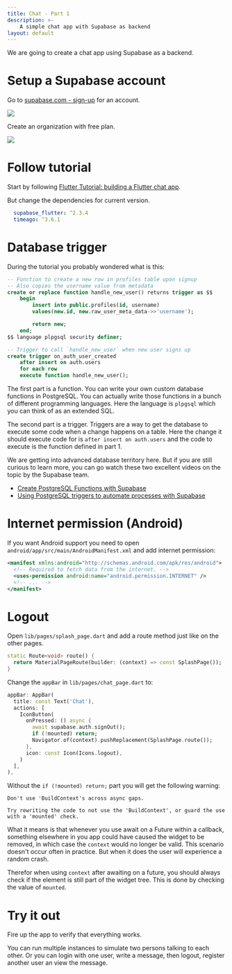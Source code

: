 ```yaml
---
title: Chat - Part 1
description: >-
    A simple chat app with Supabase as backend
layout: default
---
```


We are going to create a chat app using Supabase as a backend.

# Setup a Supabase account

Go to [supabase.com - sign-up](https://supabase.com/dashboard/sign-up) for an account.

![](../supabase_signup.png)

Create an organization with free plan.

![](../supabase_create_organization.png)

# Follow tutorial

Start by following [Flutter Tutorial: building a Flutter chat
app](https://supabase.com/blog/flutter-tutorial-building-a-chat-app).

But change the dependencies for current version.

```yml
  supabase_flutter: ^2.3.4
  timeago: ^3.6.1
```

# Database trigger

During the tutorial you probably wondered what is this:

```sql
-- Function to create a new row in profiles table upon signup
-- Also copies the username value from metadata
create or replace function handle_new_user() returns trigger as $$
    begin
        insert into public.profiles(id, username)
        values(new.id, new.raw_user_meta_data->>'username');

        return new;
    end;
$$ language plpgsql security definer;

-- Trigger to call `handle_new_user` when new user signs up
create trigger on_auth_user_created
    after insert on auth.users
    for each row
    execute function handle_new_user();
```

The first part is a function.
You can write your own custom database functions in PostgreSQL.
You can actually write those functions in a bunch of different programming languages.
Here the language is `plpgsql` which you can think of as an extended SQL.

The second part is a trigger.
Triggers are a way to get the database to execute some code when a change
happens on a table.
Here the change it should execute code for is `after insert on auth.users` and
the code to execute is the function defined in part 1.

We are getting into advanced database territory here.
But if you are still curious to learn more, you can go watch these two excellent
videos on the topic by the Supabase team.

- [Create PostgreSQL Functions with Supabase](https://www.youtube.com/watch?v=MJZCCpCYEqk)
- [Using PostgreSQL triggers to automate processes with Supabase](https://www.youtube.com/watch?v=0N6M5BBe9AE)

# Internet permission (Android)

If you want Android support you need to open `android/app/src/main/AndroidManifest.xml` and add internet permission:

```xml
<manifest xmlns:android="http://schemas.android.com/apk/res/android">
  <!-- Required to fetch data from the internet. -->
  <uses-permission android:name="android.permission.INTERNET" />
  <!-- ... -->
</manifest>
```

# Logout

Open `lib/pages/splash_page.dart` and add a route method just like on the other pages.

```dart
static Route<void> route() {
  return MaterialPageRoute(builder: (context) => const SplashPage());
}
```

Change the `appBar` in `lib/pages/chat_page.dart` to:

```dart
appBar: AppBar(
  title: const Text('Chat'),
  actions: [
    IconButton(
      onPressed: () async {
        await supabase.auth.signOut();
        if (!mounted) return;
        Navigator.of(context).pushReplacement(SplashPage.route());
      },
      icon: const Icon(Icons.logout),
    )
  ],
),
```

Without the `if (!mounted) return;` part you will get the following warning:

```
Don't use 'BuildContext's across async gaps.

Try rewriting the code to not use the 'BuildContext', or guard the use with a 'mounted' check.
```

What it means is that whenever you use await on a Future within a callback,
something elsewhere in you app could have caused the widget to be removed, in
which case the `context` would no longer be valid.
This scenario doesn't occur often in practice.
But when it does the user will experience a random crash.

Therefor when using `context` after awaiting on a future, you should always
check if the element is still part of the widget tree.
This is done by checking the value of `mounted`.

# Try it out

Fire up the app to verify that everything works.

You can run multiple instances to simulate two persons talking to each other.
Or you can login with one user, write a message, then logout, register another
user an view the message.